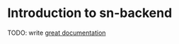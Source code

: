 # Introduction to sn-backend

TODO: write [great documentation](http://jacobian.org/writing/what-to-write/)
